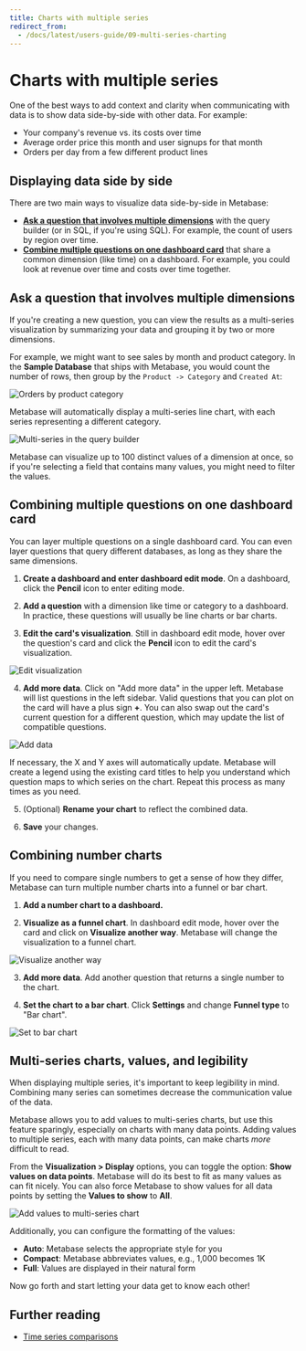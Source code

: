 ```yaml
---
title: Charts with multiple series
redirect_from:
  - /docs/latest/users-guide/09-multi-series-charting
---
```


# Charts with multiple series

One of the best ways to add context and clarity when communicating with data is to show data side-by-side with other data. For example:

- Your company's revenue vs. its costs over time
- Average order price this month and user signups for that month
- Orders per day from a few different product lines

## Displaying data side by side

There are two main ways to visualize data side-by-side in Metabase:

- [**Ask a question that involves multiple dimensions**](#ask-a-question-that-involves-multiple-dimensions) with the query builder (or in SQL, if you're using SQL). For example, the count of users by region over time.
- [**Combine multiple questions on one dashboard card**](#combining-multiple-questions-on-one-dashboard-card) that share a common dimension (like time) on a dashboard. For example, you could look at revenue over time and costs over time together.

## Ask a question that involves multiple dimensions

If you're creating a new question, you can view the results as a multi-series visualization by summarizing your data and grouping it by two or more dimensions.

For example, we might want to see sales by month and product category. In the **Sample Database** that ships with Metabase, you would count the number of rows, then group by the `Product -> Category` and `Created At`:

![Orders by product category](./images/editor-orders-by-product-category.png)

Metabase will automatically display a multi-series line chart, with each series representing a different category.

![Multi-series in the query builder](./images/multi-series_query_builder.png)

Metabase can visualize up to 100 distinct values of a dimension at once, so if you're selecting a field that contains many values, you might need to filter the values.

## Combining multiple questions on one dashboard card

You can layer multiple questions on a single dashboard card. You can even layer questions that query different databases, as long as they share the same dimensions.

1. **Create a dashboard and enter dashboard edit mode**. On a dashboard, click the **Pencil** icon to enter editing mode.

2. **Add a question** with a dimension like time or category to a dashboard. In practice, these questions will usually be line charts or bar charts.

3. **Edit the card's visualization**. Still in dashboard edit mode, hover over the question's card and click the **Pencil** icon to edit the card's visualization.

![Edit visualization](./images/edit-visualization.png)

4. **Add more data**. Click on "Add more data" in the upper left. Metabase will list questions in the left sidebar. Valid questions that you can plot on the card will have a plus sign **+**. You can also swap out the card's current question for a different question, which may update the list of compatible questions.

![Add data](./images/add-data.png)

If necessary, the X and Y axes will automatically update. Metabase will create a legend using the existing card titles to help you understand which question maps to which series on the chart. Repeat this process as many times as you need.

5. (Optional) **Rename your chart** to reflect the combined data.

6. **Save** your changes.

## Combining number charts

If you need to compare single numbers to get a sense of how they differ, Metabase can turn multiple number charts into a funnel or bar chart.

1. **Add a number chart to a dashboard.**

2. **Visualize as a funnel chart**. In dashboard edit mode, hover over the card and click on **Visualize another way**. Metabase will change the visualization to a funnel chart.

![Visualize another way](./images/visualize-another-way.png)

3. **Add more data**. Add another question that returns a single number to the chart.

4. **Set the chart to a bar chart**. Click **Settings** and change **Funnel type** to "Bar chart".

![Set to bar chart](./images/set-to-bar-chart.png)

## Multi-series charts, values, and legibility

When displaying multiple series, it's important to keep legibility in mind. Combining many series can sometimes decrease the communication value of the data.

Metabase allows you to add values to multi-series charts, but use this feature sparingly, especially on charts with many data points. Adding values to multiple series, each with many data points, can make charts _more_ difficult to read.

From the **Visualization > Display** options, you can toggle the option: **Show values on data points**. Metabase will do its best to fit as many values as can fit nicely. You can also force Metabase to show values for all data points by setting the **Values to show** to **All**.

![Add values to multi-series chart](./images/add_values.png)

Additionally, you can configure the formatting of the values:

- **Auto**: Metabase selects the appropriate style for you
- **Compact**: Metabase abbreviates values, e.g., 1,000 becomes 1K
- **Full**: Values are displayed in their natural form

Now go forth and start letting your data get to know each other!

## Further reading

- [Time series comparisons](https://www.metabase.com/learn/metabase-basics/querying-and-dashboards/time-series/time-series-comparisons)
